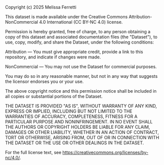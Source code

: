 Copyright (c) 2025 Melissa Ferretti

This dataset is made available under the Creative Commons Attribution-NonCommercial 4.0 International (CC BY-NC 4.0) license.

Permission is hereby granted, free of charge, to any person obtaining a copy of this dataset and associated documentation files (the "Dataset"), to use, copy, modify, and share the Dataset, under the following conditions:

Attribution — You must give appropriate credit, provide a link to this repository, and indicate if changes were made.

NonCommercial — You may not use the Dataset for commercial purposes.

You may do so in any reasonable manner, but not in any way that suggests the licensor endorses you or your use.

The above copyright notice and this permission notice shall be included in all copies or substantial portions of the Dataset.

THE DATASET IS PROVIDED "AS IS", WITHOUT WARRANTY OF ANY KIND, EXPRESS OR IMPLIED, INCLUDING BUT NOT LIMITED TO THE WARRANTIES OF ACCURACY, COMPLETENESS, FITNESS FOR A PARTICULAR PURPOSE AND NONINFRINGEMENT. IN NO EVENT SHALL THE AUTHORS OR COPYRIGHT HOLDERS BE LIABLE FOR ANY CLAIM, DAMAGES OR OTHER LIABILITY, WHETHER IN AN ACTION OF CONTRACT, TORT OR OTHERWISE, ARISING FROM, OUT OF OR IN CONNECTION WITH THE DATASET OR THE USE OR OTHER DEALINGS IN THE DATASET.

For the full license text, see https://creativecommons.org/licenses/by-nc/4.0/.
